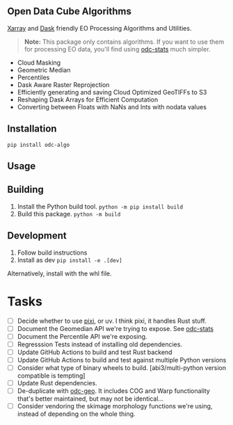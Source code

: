 ## Open Data Cube Algorithms

[Xarray] and [Dask] friendly EO Processing Algorithms and Utilities.

> **Note:** This package only contains algorithms. If you want to use them for processing
> EO data, you'll find using [odc-stats] much simpler.


- Cloud Masking
- Geometric Median
- Percentiles
- Dask Aware Raster Reprojection
- Efficiently generating and saving Cloud Optimized GeoTIFFs to S3
- Reshaping Dask Arrays for Efficient Computation
- Converting between Floats with NaNs and Ints with nodata values


[Dask]: https://www.dask.org/
[Xarray]: https://docs.xarray.dev/en/stable/
[odc-stats]: https://github.com/opendatacube/odc-stats

## Installation

```
pip install odc-algo
```

## Usage

## Building

1. Install the Python build tool. `python -m pip install build`
2. Build this package. `python -m build`


## Development

1. Follow build instructions
2. Install as dev `pip install -e .[dev]`

Alternatively, install with the whl file.


# Tasks

- [ ] Decide whether to use [pixi], or uv. I think pixi, it handles Rust stuff.
- [ ] Document the Geomedian API we're trying to expose. See [odc-stats]
- [ ] Document the Percentile API we're exposing.
- [ ] Regresssion Tests instead of installing old dependencies.
- [ ] Update GitHub Actions to build and test Rust backend
- [ ] Update GitHub Actions to build and test against multiple Python versions
- [ ] Consider what type of binary wheels to build. [abi3/multi-python version compatible is tempting]
- [ ] Update Rust dependencies.
- [ ] De-duplicate with [odc-geo]. It includes COG and Warp functionality that's better maintained, but may not be identical...
- [ ] Consider vendoring the skimage morphology functions we're using, instead of depending on the whole thing.

[odc-geo]: https://github.com/opendatacube/odc-geo
[pixi]: https://pixi.sh/latest/
